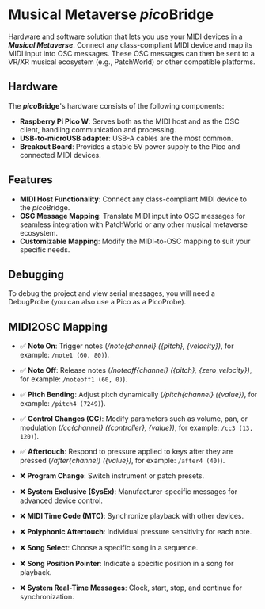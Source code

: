 # Musical Metaverse ***pico*Bridge**

Hardware and software solution that lets you use your MIDI devices in a _**Musical Metaverse**_. Connect any class-compliant MIDI device and map its MIDI input into OSC messages. 
These OSC messages can then be sent to a VR/XR musical ecosystem (e.g., PatchWorld) or other compatible platforms.

## Hardware
The ***pico*Bridge**'s hardware consists of the following components:

- **Raspberry Pi Pico W**: Serves both as the MIDI host and as the OSC client, handling communication and processing.
- **USB-to-microUSB adapter**: USB-A cables are the most common.
- **Breakout Board**: Provides a stable 5V power supply to the Pico and connected MIDI devices.

## Features

- **MIDI Host Functionality**: Connect any class-compliant MIDI device to the *pico*Bridge.
- **OSC Message Mapping**: Translate MIDI input into OSC messages for seamless integration with PatchWorld or any other musical metaverse ecosystem.
- **Customizable Mapping**: Modify the MIDI-to-OSC mapping to suit your specific needs.

## Debugging
To debug the project and view serial messages, you will need a DebugProbe (you can also use a Pico as a PicoProbe).


## MIDI2OSC Mapping

- ✅ **Note On**: Trigger notes (_/note{channel} ({pitch}, {velocity})_, for example: `/note1 (60, 80)`).
- ✅ **Note Off**: Release notes (_/noteoff{channel} ({pitch}, {zero_velocity})_, for example: `/noteoff1 (60, 0)`).
- ✅ **Pitch Bending**: Adjust pitch dynamically (_/pitch{channel} ({value})_, for example: `/pitch4 (7249)`).
- ✅ **Control Changes (CC)**: Modify parameters such as volume, pan, or modulation (_/cc{channel} ({controller}, {value})_, for example: `/cc3 (13, 120)`).
- ✅ **Aftertouch**: Respond to pressure applied to keys after they are pressed (_/after{channel} ({value})_, for example: `/after4 (40)`).

- ❌ **Program Change**: Switch instrument or patch presets.
- ❌ **System Exclusive (SysEx)**: Manufacturer-specific messages for advanced device control.
- ❌ **MIDI Time Code (MTC)**: Synchronize playback with other devices.
- ❌ **Polyphonic Aftertouch**: Individual pressure sensitivity for each note.
- ❌ **Song Select**: Choose a specific song in a sequence.
- ❌ **Song Position Pointer**: Indicate a specific position in a song for playback.
- ❌ **System Real-Time Messages**: Clock, start, stop, and continue for synchronization.
